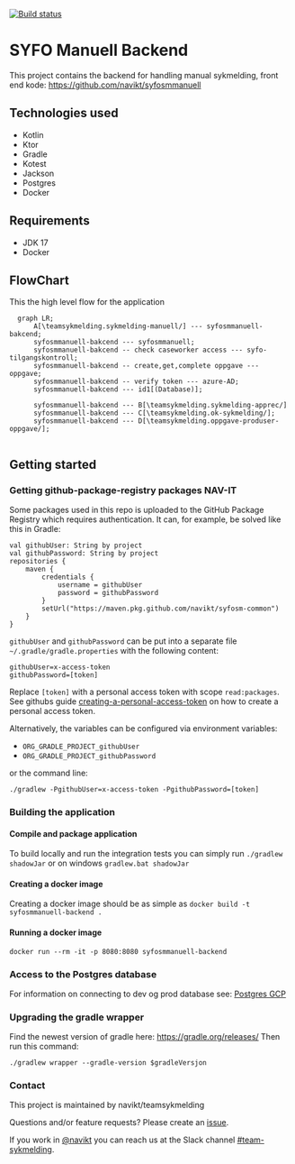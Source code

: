 [![Build status](https://github.com/navikt/syfosmmanuell-backend/workflows/Deploy%20to%20dev%20and%20prod/badge.svg)](https://github.com/navikt/syfosmmanuell-backend/workflows/Deploy%20to%20dev%20and%20prod/badge.svg)

# SYFO Manuell Backend

This project contains the backend for handling manual sykmelding, front end
kode: https://github.com/navikt/syfosmmanuell

## Technologies used

* Kotlin
* Ktor
* Gradle
* Kotest
* Jackson
* Postgres
* Docker

## Requirements

* JDK 17
* Docker

## FlowChart
This the high level flow for the application
```mermaid
  graph LR;
      A[\teamsykmelding.sykmelding-manuell/] --- syfosmmanuell-bakcend;  
      syfosmmanuell-bakcend --- syfosmmanuell;
      syfosmmanuell-bakcend -- check caseworker access --- syfo-tilgangskontroll;
      syfosmmanuell-bakcend -- create,get,complete oppgave --- oppgave;
      syfosmmanuell-bakcend -- verify token --- azure-AD;
      syfosmmanuell-bakcend --- id1[(Database)];
      
      syfosmmanuell-bakcend --- B[\teamsykmelding.sykmelding-apprec/]
      syfosmmanuell-bakcend --- C[\teamsykmelding.ok-sykmelding/];
      syfosmmanuell-bakcend --- D[\teamsykmelding.oppgave-produser-oppgave/];  
 
```

## Getting started

### Getting github-package-registry packages NAV-IT

Some packages used in this repo is uploaded to the GitHub Package Registry which requires authentication. It can, for
example, be solved like this in Gradle:

```
val githubUser: String by project
val githubPassword: String by project
repositories {
    maven {
        credentials {
            username = githubUser
            password = githubPassword
        }
        setUrl("https://maven.pkg.github.com/navikt/syfosm-common")
    }
}
```

`githubUser` and `githubPassword` can be put into a separate file `~/.gradle/gradle.properties` with the following
content:

```                                                     
githubUser=x-access-token
githubPassword=[token]
```

Replace `[token]` with a personal access token with scope `read:packages`.
See githubs guide [creating-a-personal-access-token](https://docs.github.com/en/authentication/keeping-your-account-and-data-secure/creating-a-personal-access-token) on
how to create a personal access token.

Alternatively, the variables can be configured via environment variables:

* `ORG_GRADLE_PROJECT_githubUser`
* `ORG_GRADLE_PROJECT_githubPassword`

or the command line:

```
./gradlew -PgithubUser=x-access-token -PgithubPassword=[token]
```

### Building the application

#### Compile and package application

To build locally and run the integration tests you can simply run `./gradlew shadowJar` or on windows
`gradlew.bat shadowJar`

#### Creating a docker image

Creating a docker image should be as simple as `docker build -t syfosmmanuell-backend .`

#### Running a docker image

`docker run --rm -it -p 8080:8080 syfosmmanuell-backend`

### Access to the Postgres database

For information on connecting to dev og prod database see: [Postgres GCP](https://doc.nais.io/cli/commands/postgres/)

### Upgrading the gradle wrapper

Find the newest version of gradle here: https://gradle.org/releases/ Then run this command:

```./gradlew wrapper --gradle-version $gradleVersjon```

### Contact

This project is maintained by navikt/teamsykmelding

Questions and/or feature requests? Please create an [issue](https://github.com/navikt/syfosmmanuell-backend/issues).

If you work in [@navikt](https://github.com/navikt) you can reach us at the Slack
channel [#team-sykmelding](https://nav-it.slack.com/archives/CMA3XV997).

